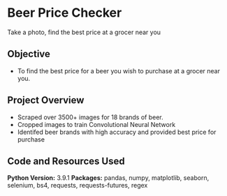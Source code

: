 # Beer Price Checker
Take a photo, find the best price at a grocer near you

## Objective
* To find the best price for a beer you wish to purchase at a grocer near you.

## Project Overview
* Scraped over 3500+ images for 18 brands of beer.
* Cropped images to train Convolutional Neural Network
* Identifed beer brands with high accuracy and provided best price for purchase

## Code and Resources Used
**Python Version:** 3.9.1
**Packages:** pandas, numpy, matplotlib, seaborn, selenium, bs4, requests, requests-futures, regex


